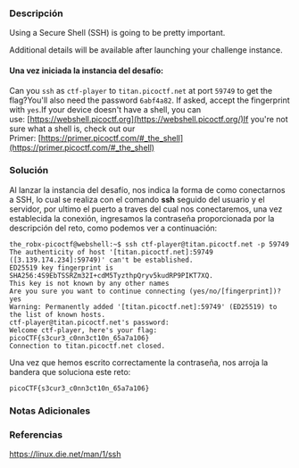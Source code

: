 ### Descripción
Using a Secure Shell (SSH) is going to be pretty important.

Additional details will be available after launching your challenge instance.
#### Una vez iniciada la instancia del desafío:
Can you `ssh` as `ctf-player` to `titan.picoctf.net` at port `59749` to get the flag?You'll also need the password `6abf4a82`. If asked, accept the fingerprint with `yes`.If your device doesn't have a shell, you can use: [https://webshell.picoctf.org](https://webshell.picoctf.org/)If you're not sure what a shell is, check out our Primer: [https://primer.picoctf.com/#_the_shell](https://primer.picoctf.com/#_the_shell)

### Solución
Al lanzar la instancia del desafío, nos indica la forma de como conectarnos a SSH, lo cual se realiza con el comando **ssh** seguido del usuario y el servidor, por ultimo el puerto a traves del cual nos conectaremos, una vez establecida la conexión, ingresamos la contraseña proporcionada por la descripción del reto, como podemos ver a continuación:

```shell
the_robx-picoctf@webshell:~$ ssh ctf-player@titan.picoctf.net -p 59749
The authenticity of host '[titan.picoctf.net]:59749 ([3.139.174.234]:59749)' can't be established.
ED25519 key fingerprint is SHA256:4S9EbTSSRZm32I+cdM5TyzthpQryv5kudRP9PIKT7XQ.
This key is not known by any other names
Are you sure you want to continue connecting (yes/no/[fingerprint])? yes
Warning: Permanently added '[titan.picoctf.net]:59749' (ED25519) to the list of known hosts.
ctf-player@titan.picoctf.net's password:  
Welcome ctf-player, here's your flag: picoCTF{s3cur3_c0nn3ct10n_65a7a106}
Connection to titan.picoctf.net closed.
```

Una vez que hemos escrito correctamente la contraseña, nos arroja la bandera que soluciona este reto:

```
picoCTF{s3cur3_c0nn3ct10n_65a7a106}
```
### Notas Adicionales

### Referencias
https://linux.die.net/man/1/ssh